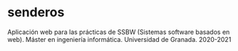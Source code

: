 # senderos
Aplicación web para las prácticas de SSBW (Sistemas software basados en web). Máster en ingeniería informática. Universidad de Granada. 2020-2021
